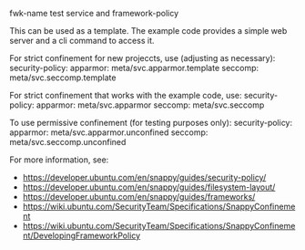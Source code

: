 fwk-name test service and framework-policy

This can be used as a template. The example code provides a simple web server
and a cli command to access it.

For strict confinement for new projeccts, use (adjusting as necessary):
  security-policy:
    apparmor: meta/svc.apparmor.template
    seccomp: meta/svc.seccomp.template

For strict confinement that works with the example code, use:
  security-policy:
    apparmor: meta/svc.apparmor
    seccomp: meta/svc.seccomp

To use permissive confinement (for testing purposes only):
  security-policy:
    apparmor: meta/svc.apparmor.unconfined
    seccomp: meta/svc.seccomp.unconfined

For more information, see:
 * https://developer.ubuntu.com/en/snappy/guides/security-policy/
 * https://developer.ubuntu.com/en/snappy/guides/filesystem-layout/
 * https://developer.ubuntu.com/en/snappy/guides/frameworks/
 * https://wiki.ubuntu.com/SecurityTeam/Specifications/SnappyConfinement
 * https://wiki.ubuntu.com/SecurityTeam/Specifications/SnappyConfinement/DevelopingFrameworkPolicy
